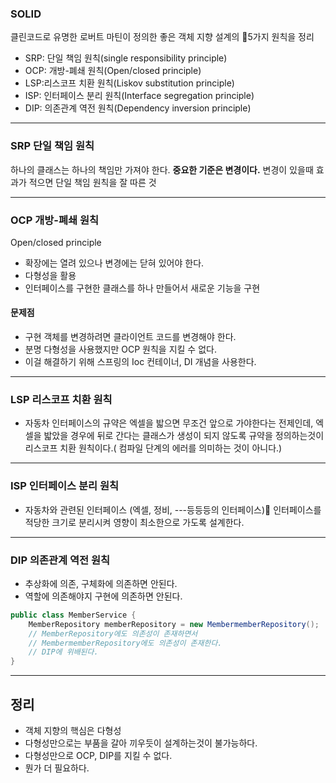 
### SOLID
클린코드로 유명한 로버트 마틴이 정의한 좋은 객체 지향 설계의 5가지 원칙을 정리

- SRP: 단일 책임 원칙(single responsibility principle)
- OCP: 개방-폐쇄 원칙(Open/closed principle)
- LSP:리스코프 치환 원칙(Liskov substitution principle)
- ISP: 인터페이스 분리 원칙(Interface segregation principle)
- DIP: 의존관계 역전 원칙(Dependency inversion principle)
---

### SRP 단일 책임 원칙

하나의 클래스는 하나의 책임만 가져야 한다.
**중요한 기준은 변경이다.**  변경이 있을때 효과가 적으면 단일 책임 원칙을 잘 따른 것 

---

### OCP  개방-폐쇄 원칙

Open/closed principle 

- 확장에는 열려 있으나 변경에는 닫혀 있어야 한다.
- 다형성을 활용
- 인터페이스를 구현한 클래스를 하나 만들어서 새로운 기능을 구현

#### 문제점

- 구현 객체를 변경하려면 클라이언트 코드를 변경해야 한다.
- 분명 다형성을 사용했지만 OCP 원칙을 지킬 수 없다.
- 이걸 해결하기 위해 스프링의 Ioc 컨테이너, DI 개념을 사용한다.

---

### LSP 리스코프 치환 원칙

- 자동차 인터페이스의 규약은 엑셀을 밟으면 무조건 앞으로 가야한다는 전제인데, 엑셀을 밟았을 경우에 뒤로 간다는 클래스가 생성이 되지 않도록 규약을 정의하는것이 리스코프 치환 원칙이다.( 컴파일 단계의 에러를 의미하는 것이 아니다.)

---

### ISP 인터페이스 분리 원칙

- 자동차와 관련된 인터페이스 (엑셀, 정비, ---등등등의 인터페이스) 인터페이스를 적당한 크기로 분리시켜
  영향이 최소한으로 가도록 설계한다.

---

### DIP 의존관계 역전 원칙

- 추상화에 의존, 구체화에 의존하면 안된다.
- 역할에 의존해야지 구현에 의존하면 안된다.

```java
public class MemberService {
	MemberRepository memberRepository = new MembermemberRepository(); 
	// MemberRepository에도 의존성이 존재하면서
	// MembermemberRepository에도 의존성이 존재한다.
	// DIP에 위배된다.
}
```

---

## 정리

- 객체 지향의 핵심은 다형성
- 다형성만으로는 부품을 갈아 끼우듯이 설계하는것이 불가능하다.
- 다형성만으로 OCP, DIP를 지킬 수 없다.
- 뭔가 더 필요하다.




